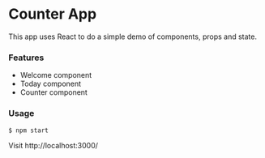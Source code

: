 # Counter App

 This app uses React to do a simple demo of components, props and state.

### Features
- Welcome component
- Today component
- Counter component

### Usage

```
$ npm start
```

Visit http://localhost:3000/